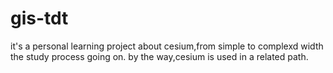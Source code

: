 # gis-tdt
it's a personal learning project about cesium,from simple to complexd width the study process going on.
by the way,cesium is used in a related path.
